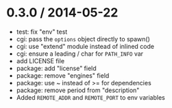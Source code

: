 
0.3.0 / 2014-05-22
==================

  * test: fix "env" test
  * cgi: pass the `options` object directly to spawn()
  * cgi: use "extend" module instead of inlined code
  * cgi: ensure a leading / char for `PATH_INFO` var
  * add LICENSE file
  * package: add "license" field
  * package: remove "engines" field
  * package: use ~ instead of >= for dependencies
  * package: remove period from "description"
  * Added `REMOTE_ADDR` and `REMOTE_PORT` to env variables
